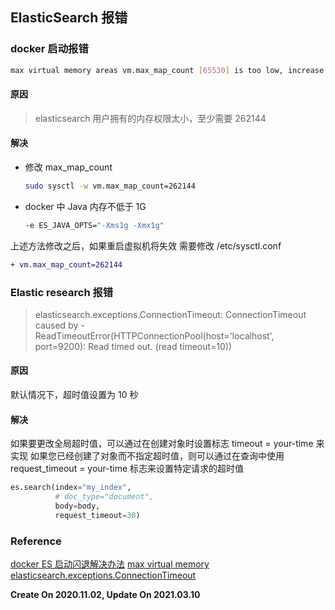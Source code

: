 ## ElasticSearch 报错

### docker 启动报错

```bash
max virtual memory areas vm.max_map_count [65530] is too low, increase to at least [262144]
```

#### 原因

> elasticsearch 用户拥有的内存权限太小，至少需要 262144

#### 解决

-   修改 max_map_count
    ```bash
    sudo sysctl -w vm.max_map_count=262144
    ```
-   docker 中 Java 内存不低于 1G

    ```dockerfile
    -e ES_JAVA_OPTS="-Xms1g -Xmx1g"
    ```

上述方法修改之后，如果重启虚拟机将失效
需要修改 /etc/sysctl.conf

```diff
+ vm.max_map_count=262144
```

### Elastic research 报错

> elasticsearch.exceptions.ConnectionTimeout: ConnectionTimeout caused by - ReadTimeoutError(HTTPConnectionPool(host='localhost', port=9200): Read timed out. (read timeout=10))

#### 原因

默认情况下，超时值设置为 10 秒

#### 解决

如果要更改全局超时值，可以通过在创建对象时设置标志 timeout = your-time 来实现
如果您已经创建了对象而不指定超时值，则可以通过在查询中使用 request_timeout = your-time 标志来设置特定请求的超时值

```python
es.search(index="my_index",
          # doc_type="document",
          body=body,
          request_timeout=30)
```

### Reference

[docker ES 启动闪退解决办法](https://blog.csdn.net/tl1242616458/article/details/105602361/)
[max virtual memory](https://www.cnblogs.com/yidiandhappy/p/7714489.html)
[elasticsearch.exceptions.ConnectionTimeout](https://blog.csdn.net/guyu1003/article/details/103584871)

**Create On 2020.11.02, Update On 2021.03.10**
